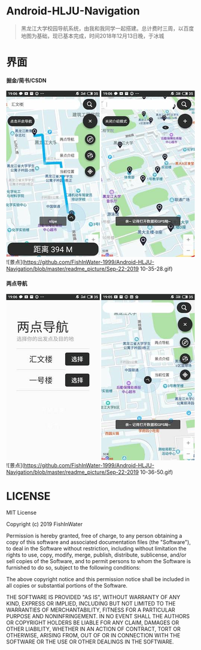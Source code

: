 # Android-HLJU-Navigation
> 黑龙江大学校园导航系统，由我和我同学一起搭建。总计费时三周，以百度地图为基础，现已基本完成，时间2018年12月13日晚，于冰城

# 界面
#### 掘金/简书/CSDN
![导航](https://github.com/FishInWater-1999/Android-HLJU-Navigation/blob/master/readme_picture/1.jpg)
![景点](https://github.com/FishInWater-1999/Android-HLJU-Navigation/blob/master/readme_picture/2.jpg)
![景点](https://github.com/FishInWater-1999/Android-HLJU-Navigation/blob/master/readme_picture/Sep-22-2019 10-35-28.gif)
#### 两点导航
![导航](https://github.com/FishInWater-1999/Android-HLJU-Navigation/blob/master/readme_picture/3.jpg)
![开启界面](https://github.com/FishInWater-1999/Android-HLJU-Navigation/blob/master/readme_picture/4.jpg)
![景点](https://github.com/FishInWater-1999/Android-HLJU-Navigation/blob/master/readme_picture/Sep-22-2019 10-36-50.gif)

# LICENSE

MIT License

Copyright (c) 2019 FishInWater

Permission is hereby granted, free of charge, to any person obtaining a copy
of this software and associated documentation files (the "Software"), to deal
in the Software without restriction, including without limitation the rights
to use, copy, modify, merge, publish, distribute, sublicense, and/or sell
copies of the Software, and to permit persons to whom the Software is
furnished to do so, subject to the following conditions:

The above copyright notice and this permission notice shall be included in all
copies or substantial portions of the Software.

THE SOFTWARE IS PROVIDED "AS IS", WITHOUT WARRANTY OF ANY KIND, EXPRESS OR
IMPLIED, INCLUDING BUT NOT LIMITED TO THE WARRANTIES OF MERCHANTABILITY,
FITNESS FOR A PARTICULAR PURPOSE AND NONINFRINGEMENT. IN NO EVENT SHALL THE
AUTHORS OR COPYRIGHT HOLDERS BE LIABLE FOR ANY CLAIM, DAMAGES OR OTHER
LIABILITY, WHETHER IN AN ACTION OF CONTRACT, TORT OR OTHERWISE, ARISING FROM,
OUT OF OR IN CONNECTION WITH THE SOFTWARE OR THE USE OR OTHER DEALINGS IN THE
SOFTWARE.
